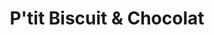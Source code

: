 ---
title: "P'tit Biscuit & Chocolat"
url: /villefranche-du-perigord/ptit-biscuit-et-chocolat/
shop: chocolat
---